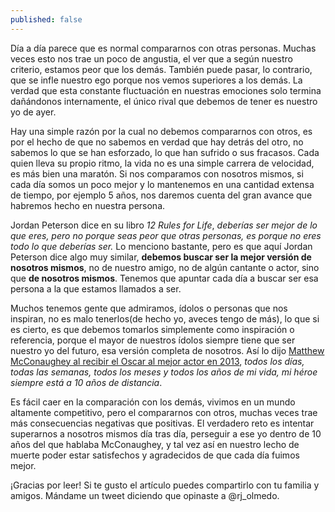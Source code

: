 ```yaml
---
published: false
---
```

Día a día parece que es normal compararnos con otras personas. Muchas veces esto nos trae un poco de angustia, el ver que a según nuestro criterio, estamos peor que los demás. También puede pasar, lo contrario, que se infle nuestro ego porque nos vemos superiores a los demás. La verdad que esta constante fluctuación en nuestras emociones solo termina dañándonos internamente, el único rival que debemos de tener es nuestro yo de ayer.

Hay una simple razón por la cual no debemos compararnos con otros, es por el hecho de que no sabemos en verdad que hay detrás del otro, no sabemos lo que se han esforzado, lo que han sufrido o sus fracasos. Cada quien lleva su propio ritmo, la vida no es una simple carrera de velocidad, es más bien una maratón. Si nos comparamos con nosotros mismos, si cada día somos un poco mejor y lo mantenemos en una cantidad extensa de tiempo, por ejemplo 5 años, nos daremos cuenta del gran avance que habremos hecho en nuestra persona.

Jordan Peterson dice en su libro _12 Rules for Life_, _deberías ser mejor de lo que eres, pero no porque seas peor que otras personas, es porque no eres todo lo que deberías ser._ Lo menciono bastante, pero es que aquí Jordan Peterson dice algo muy similar, **debemos buscar ser la mejor versión de nosotros mismos**, no de nuestro amigo, no de algún cantante o actor, sino que **de nosotros mismos**. Tenemos que apuntar cada día a buscar ser esa persona a la que estamos llamados a ser.

Muchos tenemos gente que admiramos, ídolos o personas que nos inspiran, no es malo tenerlos(de hecho yo, aveces tengo de más), lo que si es cierto, es que debemos tomarlos simplemente como inspiración o referencia, porque el mayor de nuestros ídolos siempre tiene que ser nuestro yo del futuro, esa versión completa de nosotros. Así lo dijo [Matthew McConaughey al recibir el Oscar al mejor actor en 2013](https://www.youtube.com/watch?v=wD2cVhC-63I&list=PLDDlKIknfGgKodgk8U-0aq8NpE63FKelO&index=69&t=0s), _todos los días, todas las semanas, todos los meses y todos los años de mi vida, mi héroe siempre está a 10 años de distancia_.
 
Es fácil caer en la comparación con los demás, vivimos en un mundo altamente competitivo, pero el compararnos con otros, muchas veces trae más consecuencias negativas que positivas. El verdadero reto es intentar superarnos a nosotros mismos día tras día, perseguir a ese yo dentro de 10 años del que hablaba McConaughey, y tal vez así en nuestro lecho de muerte poder estar satisfechos y agradecidos de que cada día fuimos mejor.

¡Gracias por leer! Si te gusto el artículo puedes compartirlo con tu familia y amigos. Mándame un tweet diciendo que opinaste a @rj_olmedo.
